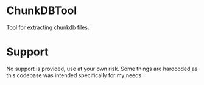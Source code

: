 # ChunkDBTool
Tool for extracting chunkdb files.

# Support
No support is provided, use at your own risk. Some things are hardcoded as this codebase was intended specifically for my needs.
